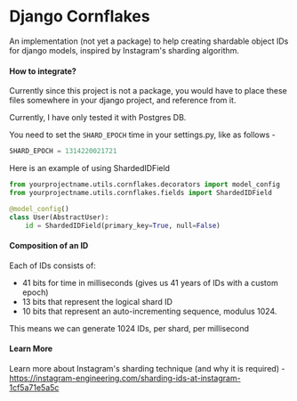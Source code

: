 # Django Cornflakes
An implementation (not yet a package) to help creating shardable object IDs for django 
models, inspired by Instagram's sharding algorithm. 

#### How to integrate?
Currently since this project is not a package, you would have to place these files
somewhere in your django project, and reference from it.

Currently, I have only tested it with Postgres DB.

You need to set the `SHARD_EPOCH` time in your settings.py, like as follows -
```python
SHARD_EPOCH = 1314220021721
```

Here is an example of using ShardedIDField
```python
from yourprojectname.utils.cornflakes.decorators import model_config
from yourprojectname.utils.cornflakes.fields import ShardedIDField

@model_config()
class User(AbstractUser):
    id = ShardedIDField(primary_key=True, null=False)
```

#### Composition of an ID
Each of IDs consists of:
- 41 bits for time in milliseconds (gives us 41 years of IDs with a custom epoch)
- 13 bits that represent the logical shard ID
- 10 bits that represent an auto-incrementing sequence, modulus 1024. 

This means we can generate 1024 IDs, per shard, per millisecond

#### Learn More
Learn more about Instagram's sharding technique (and why it is required) -
https://instagram-engineering.com/sharding-ids-at-instagram-1cf5a71e5a5c

